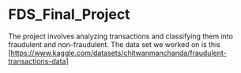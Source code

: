 # FDS_Final_Project
The project involves analyzing transactions and classifying them into fraudulent and non-fraudulent. The data set we worked on is this [https://www.kaggle.com/datasets/chitwanmanchanda/fraudulent-transactions-data]
